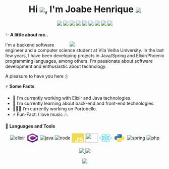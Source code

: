 
<!-- <div style="display: flex; justify-content: center; align-items: center;">
  <div  style="display: flex; align-items: center; width:auto">
    <h1 align="center"> Hi <img src="https://media.giphy.com/media/hvRJCLFzcasrR4ia7z/giphy.gif" height="24px">, I'm Joabe Henrique <img height="25px" src="https://emojis.slackmojis.com/emojis/images/1643514476/4592/blob-wink.gif?1643514476" style="margin-left: 10px;"></h1>
  </div>
</div> -->
<!-- <div style="display: flex; justify-content: center; align-items: center;">
  <div  style="display: flex; align-items: center; width:auto">
    <h1 align="center" style="padding-top: 4px;"> Hi <img src="https://media.giphy.com/media/hvRJCLFzcasrR4ia7z/giphy.gif" height="24px">, I'm Joabe Henrique <img height="25px" src="https://emojis.slackmojis.com/emojis/images/1643514476/4592/blob-wink.gif?1643514476" style="margin-left: 10px;"></h1>
  </div>
</div> -->
<div style="display: flex; justify-content: center; align-items: center;">
  <div style="display: flex; align-items: center; width:auto">
    <h1 align="center">
      Hi <img src="https://media.giphy.com/media/hvRJCLFzcasrR4ia7z/giphy.gif" height="24px">, I'm Joabe Henrique
      <img height="25px" src="https://emojis.slackmojis.com/emojis/images/1643514476/4592/blob-wink.gif?1643514476" style="margin-left: 0px; vertical-align: middle;">
    </h1>
  </div>
</div>


<div align="center"> 
  <a href="https://www.linkedin.com/in/joabehenrique/" target="_blank"><img src="https://img.shields.io/badge/-LinkedIn-0078D4?style=flat&logo=linkedin&logoColor=white" target="_blank"></a> 
  <a href="https://twitter.com/JoabeHenriquee" target="_blank"><img src="https://img.shields.io/badge/Twitter-1DA1F2?style=flat&logo=twitter&logoColor=white" target="_blank"></a>
  <a href = "https://exercism.org/profiles/henriquecido"><img src="https://img.shields.io/badge/Exercism-0078D4?style=flat&logo=exercism&logoColor=white" target="_blank"></a>
  <a href="https://leetcode.com/joabehenrique)" target="_blank"><img src="https://img.shields.io/badge/-LeetCode-283139?style=flat&logo=leetcode&logoColor=white" target="_blank"></a>
  <a href="https://www.codewars.com/users/joabehenrique)" target="_blank"><img src="https://img.shields.io/badge/-Codewars-B1361E?style=flat&logo=codewars&logoColor=white" target="_blank"></a>
  <a href="https://www.hackerrank.com/joabehenrique)" target="_blank"><img src="https://img.shields.io/badge/-Hackerrank-283139?style=flat&logo=hackerrank&logoColor=white" target="_blank"></a>
  <a href="https://www.facebook.com/joabehenriquee" target="_blank"><img src="https://img.shields.io/badge/Facebook-0078D4?style=flat&logo=facebook&logoColor=white" target="_blank"></a>
  <a href="https://t.me/joabehenriquee" target="_blank"><img src="https://img.shields.io/badge/Telegram-26A5E4?style=flat&logo=telegram&logoColor=white" target="_blank"></a>
  <a href="mailto:henriquecidoz@hotmail.com" target="_blank"><img src="https://img.shields.io/badge/Outlook-0078D4?style=flat&logo=microsoft-outlook&logoColor=white" target="_blank"></a>
</div><br/>

<img align='right' src='https://user-images.githubusercontent.com/74038190/214375888-0dc62524-fb43-43fd-9479-098b471d1b9c.gif' width='300' style="margin-top: 30px">
✨ <strong>A little about me..</strong>

I'm a backend software engineer and a computer science student at Vila Velha University. In the last few years, I have been developing projects in Java/Spring and Elixir/Phoenix programming languages, among others. I'm passionate about software development and enthusiastic about technology. 

A pleasure to have you here :)

⚡️ <strong>Some Facts</strong>

- 🔭 I’m currently working with Elixir and Java technologies.
- 🌱 I’m currently learning about back-end and front-end technologies.
- 👨🏽‍💻 I’m currently working on Portobello.
- ⚡️ Fun-Fact: I love music 🎶.

🚀 <strong>Languages and Tools</strong>

<div style="display: inline_block" align="center">
  <img align="center" alt="elixir" height="30" width="40" src="https://cdn.jsdelivr.net/gh/devicons/devicon/icons/elixir/elixir-original.svg">
  <img align="center" alt="Csharp" height="30" width="40" src="https://raw.githubusercontent.com/devicons/devicon/master/icons/csharp/csharp-original.svg">
  <img align="center" alt="java" height="30" width="40" src="https://cdn.jsdelivr.net/gh/devicons/devicon/icons/java/java-original.svg">
  <img align="center" alt="node" height="30" width="40" src="https://cdn.jsdelivr.net/gh/devicons/devicon/icons/nodejs/nodejs-original.svg">
  <img align="center" alt="Js" height="30" width="40" src="https://raw.githubusercontent.com/devicons/devicon/master/icons/javascript/javascript-plain.svg">
  <img align="center" alt="" height="30" width="40" src="https://cdn.jsdelivr.net/gh/devicons/devicon/icons/phoenix/phoenix-original.svg">
  <img align="center" alt="React" height="30" width="40" src="https://raw.githubusercontent.com/devicons/devicon/master/icons/react/react-original.svg">
  <img align="center" alt="Python" height="30" width="40" src="https://raw.githubusercontent.com/devicons/devicon/master/icons/python/python-original.svg">
  <img align="center" alt="spring" height="30" width="40" src="https://cdn.jsdelivr.net/gh/devicons/devicon/icons/spring/spring-original.svg">
  <img align="center" alt="php" height="40" width="40" src="https://cdn.jsdelivr.net/gh/devicons/devicon/icons/php/php-plain.svg">
  </br></br>
</div>

<div align="center">
  <a href="https://github.com/joabehenrique">
  <img height="180em" src="https://github-stats-alpha.vercel.app/api?username=joabehenrique&cc=1A1B27&tc=339E94&ic=BE90F2&bc=FFF"/>
  <img height="180em" src="https://github-readme-stats.vercel.app/api/top-langs?username=joabehenrique&hide=html&layout=compact&langs_count=8&theme=tokyonight"/>
</div>
<p align="center">
  <img src="https://capsule-render.vercel.app/api?type=waving&color=1A1B27&height=60&section=footer&width=100"/>
</p>